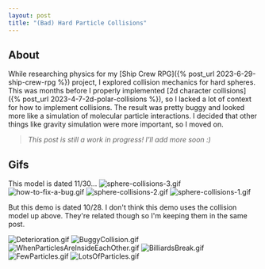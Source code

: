 ```yaml
---
layout: post
title: "(Bad) Hard Particle Collisions"
---
```


## About

While researching physics for my [Ship Crew RPG]({% post_url 2023-6-29-ship-crew-rpg %}) project, I explored collision mechanics for hard spheres. This was months before I properly implemented [2d character collisions]({% post_url 2023-4-7-2d-polar-collisions %}), so I lacked a lot of context for how to implement collisions. The result was pretty buggy and looked more like a simulation of molecular particle interactions. I decided that other things like gravity simulation were more important, so I moved on.

> *This post is still a work in progress! I'll add more soon :)*

## Gifs

This model is dated 11/30...
![sphere-collisions-3.gif](https://drive.google.com/uc?id=1yAQmYNCaUNJr8X738jCMMXYyF2ElGKwL&export=download)
![how-to-fix-a-bug.gif](https://drive.google.com/uc?id=1hgJCZxGzqbfxE3wYpXTP9gpAOSnb1y3Q&export=download)
![sphere-collisions-2.gif](https://drive.google.com/uc?id=1RaqL74H1PZxtlNpMczLzZXRQYfdvRooZ&export=download)
![sphere-collisions-1.gif](https://drive.google.com/uc?id=1E8bYsJIQE7YXonDl5YSQrHT7LjgD9hLU&export=download)

But this demo is dated 10/28. I don't think this demo uses the collision model up above. They're related though so I'm keeping them in the same post.

![Deterioration.gif](https://drive.google.com/uc?id=1TPfGdLy55uD_avAqoyS4GsFO6F4_FJi8&export=download)
![BuggyCollision.gif](https://drive.google.com/uc?id=1m-Sr6d7NpO4RnKUzffYq0k65lIRZc5OE&export=download)
![WhenParticlesAreInsideEachOther.gif](https://drive.google.com/uc?id=1M1X3J6PLC4a9ABcCJG-w1WRhn9FHvUxu&export=download)
![BilliardsBreak.gif](https://drive.google.com/uc?id=1Z6DsWk8sIqpu1cTBVuqLhk0qrtYIn9rF&export=download)
![FewParticles.gif](https://drive.google.com/uc?id=1fjDquq_oKJLYTRXBMaPSpS2nB7LYtxW5&export=download)
![LotsOfParticles.gif](https://drive.google.com/uc?id=1pldUGYKGIxHfWkf3Sbfv8jI64XIGIhOJ&export=download)
